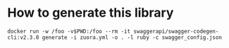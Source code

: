 # How to generate this library

```
docker run -w /foo -v$PWD:/foo --rm -it swaggerapi/swagger-codegen-cli:v2.3.0 generate -i zuora.yml -o . -l ruby -c swagger_config.json
```
